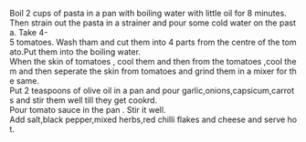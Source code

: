 Boil 2 cups of pasta in a pan with boiling water with little oil for 8 minutes.
Then strain out the pasta in a strainer and pour some cold water on the pasta.
Take 4-5 tomatoes. Wash tham and cut them into 4 parts from the centre of the tomato.Put them into the boiling water.
When the skin of tomatoes , cool them and then from the tomatoes ,cool them and then seperate the skin from tomatoes and grind them in a mixer for the same.
Put 2 teaspoons of olive oil in a pan and pour garlic,onions,capsicum,carrots and stir them well till they get cookrd.
Pour tomato sauce in the pan . Stir it well.
Add salt,black pepper,mixed herbs,red chilli flakes and cheese and serve hot.